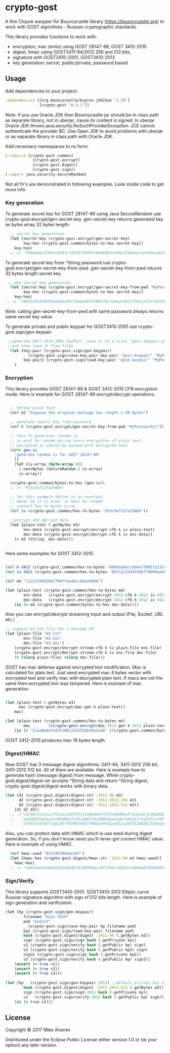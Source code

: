 # crypto-gost

A thin Clojure warpper for Bouncycastle library (https://bouncycastle.org) to work with GOST algorithms - Russian cryptographic standards.


This library provides functions to work with: 
* encryption, mac (imito) using GOST 28147-89, GOST 3412-2015
* digest, hmac  using GOST3411-94/2012 256 and 512 bits, 
* signature with GOST3410-2001, GOST3410-2012
* key generation: secret, public/private, password based


## Usage

Add dependencies to your project:

```clojure
:dependencies [[org.bouncycastle/bcprov-jdk15on "1.59"]
               [crypto-gost "0.2.1"]]
```

Note: if you use Oracle JDK then  Bouncycastle jar should be in class path as separate library, not in uberjar, cause its content is signed.
In uberjar Oracle JDK throws java.security.NoSuchProviderException: JCE cannot authenticate the provider BC.
Use Open JDK to avoid problems with uberjar or as separate library in class path with Oracle JDK. 

Add necessary namespaces to ns form:

```clojure
(:require [crypto-gost.common]
            [crypto-gost.encrypt]
            [crypto-gost.digest]
            [crypto-gost.sign])
(:import java.security.SecureRandom)
```

Not all fn's are demonstrated in following examples. Look inside code to get more info. 

### Key generation

To generate secret key for GOST 28147-89 using Java SecureRandom use crypto-gost.encrypt/gen-secret-key.
gen-secret-key returns generated key as bytes array 32 bytes length:

```clojure
  ;; secret key generation
  (let [secret-key (crypto-gost.encrypt/gen-secret-key)
        key-hex (crypto-gost.common/bytes-to-hex secret-key)]
    key-hex)
  ;; => "f60e38bc57b61c8201c7dd70f3859fc6eb6db2c65be7518ea2caef6ae2de35f2"
```

To generate secret key from ^String password use crypto-gost.encrypt/gen-secret-key-from-pwd.
gen-secret-key-from-pwd returns 32 bytes length secret key.

```clojure
 ;; pbe secret key generation
  (let [secret-key (crypto-gost.encrypt/gen-secret-key-from-pwd "MyPassword12")
        key-hex (crypto-gost.common/bytes-to-hex secret-key)]
    key-hex)
;; => "340fb3b14f0d554e683a85c35ae9d67d7002f8c716eac6652f5bfc5f1e764536"
```
Note: calling gen-secret-key-from-pwd with same password always returns same secret key value.

To generate private and public keypair for GOST3410-2001 use crypto-gost.sign/gen-keypair.

```clojure
 ;;generate GOST 3410-2001 KeyPair, save it to a files "gost-keypair.priv" / "gost-keypair.pub"
 ;;and then load it from files.
  (let [key-pair (crypto-gost.sign/gen-keypair)
        _ (crypto-gost.sign/save-key-pair key-pair "gost-keypair" "MyPassword12")
        key-pair2 (crypto-gost.sign/load-key-pair "gost-keypair" "MyPassword12")]
    )
```

### Encryption

This library provides GOST 28147-89 & GOST 3412-2015 CFB encryption mode.
Here is example for GOST 28147-89 encrypt/decrypt operations.

```clojure

  ;; define plain text
  (def m3 "Suppose the original message has length = 50 bytes")

  ;; generate secert key from password
  (def k (crypto-gost.encrypt/gen-secret-key-from-pwd "MyPassword12"))

  ;; this fn generates random iv 
  ;; iv must be random during every encryption of plain text
  ;; encrypted iv should be passed with encrypted text
  (defn gen-iv
    "generate random iv for GOST 28147-89"
    []
    (let [iv-array (byte-array 8)]
      (.nextBytes (SecureRandom.) iv-array)
      iv-array))

  (crypto-gost.common/bytes-to-hex (gen-iv))
  ;; => "933c5e712fa250b6"

  ;; for this example define iv as constant.
  ;; never do it in prod. iv must be random 
  ;; convert hex to bytes array
  (def iv (crypto-gost.common/hex-to-bytes "933c5e712fa250b6"))

  ;;encrypt and decrypt data
  (let [plain-text (.getBytes m3)
        enc-data (crypto-gost.encrypt/encrypt-cfb k iv plain-text)
        dec-data (crypto-gost.encrypt/decrypt-cfb k iv enc-data)]
    (= m3 (String. dec-data)))
    
```

Here some examples for GOST 3412-2015.

```clojure

(def k-3412 (crypto-gost.common/hex-to-bytes "8899aabbccddeeff0011223344556677fedcba98765432100123456789abcdef")) ;;32 bytes
(def iv-3412 (crypto-gost.common/hex-to-bytes "00112233445566778899aabbccddeeff")) ;; 16 bytes

(def m4 "1122334455667700ffeeddccbbaa9988")

(let [plain-text (crypto-gost.common/hex-to-bytes m4)
        enc-data   (crypto-gost.encrypt/encrypt-3412-cfb k-3412 iv-3412 plain-text)
        dec-data   (crypto-gost.encrypt/decrypt-3412-cfb k-3412 iv-3412 enc-data)]
    (is (= m4 (crypto-gost.common/bytes-to-hex dec-data))))
```

Also you can encrypt/decrypt streaming input and output (File, Socket, URL etc.)

```clojure
;; suppose m3.txt file has a message m3
(let [plain-file "m3.txt"
        enc-file "m3.enc"
        dec-file "m3.dec"]
    (crypto-gost.encrypt/encrypt-stream-cfb k iv plain-file enc-file)
    (crypto-gost.encrypt/decrypt-stream-cfb k iv enc-file dec-file)
    (= (slurp plain-file) (slurp dec-file)))
```

GOST has mac defense against encrypted text modification. Mac is calculated for plain text.
Just send encrypted mac 4 bytes vector with encrypted text and verify mac with decrypted plain text.
If macs are not the same then encrypted text was tampered.
Here is example of mac generation:

```clojure

(let [plain-text (.getBytes m3)
      mac (crypto-gost.encrypt/mac-gen k plain-text)]
    mac)

(let [plain-text (crypto-gost.common/hex-to-bytes m4)
        mac        ((crypto-gost.encrypt/mac-3412-gen k-3412 plain-text)]
    (is (= "51aa8ebefe937200c21e2518bd4a2edb" ((crypto-gost.common/bytes-to-hex mac))))
```

GOST 3412-2015 produces mac 16 bytes length.

### Digest/HMAC

Now GOST has 3 message digest algorithms: 3411-94, 3411-2012 256 bit, 3411-2012 512 bit.
All of them are available. Here is example how to generate hash (message digest) from message.
While crypto-gost.digest/digest-str accepts ^String data and return ^String digest,
crypto-gost.digest/digest works with binary data. 

```clojure
(let [d1 (crypto-gost.digest/digest-str :3411-94 m3)
      d2 (crypto-gost.digest/digest-str :3411-2012-256 m3)
      d3 (crypto-gost.digest/digest-str :3411-2012-512 m3)]
    [d1 d2 d3])
  ;;  ["c3730c5cbccacf915ac292676f21e8bd4ef75331d9405e5f1a61dc3130a65011"
  ;;   "a3ed85322e1a1479b605a752b1d487fd138863aa1ea67a91e157aa53fce796f3"
  ;;   "275557a47dcfcb8235ff029b74837f0441efe41aed12c207313e83b27abd1e6a9d892713bc30a16bf947d46a59bbbb3a33ee33385391c73675e7d0c360213540"]
```

Also, you can protect data with HMAC which is use seed during digest generation. 
So, if you don't know seed you'll never got correct HMAC value.
Here is example of using HMAC. 

```clojure
  (def hmac-seed "012346789abcdef")
  (let [hmac-hex (crypto-gost.digest/hmac-str :3411-94 m3 hmac-seed)]
    hmac-hex)
  ;; => "3a05abb54a68dc8d22bb4b7d19999ebc10f2fbbcfe0167ceb0ba8fbb80e0250f"
```

### Sign/Verify

This library supports GOST3410-2001. GOST3410-2012 Elliptic curve Russian signature algorithm with sign of 512 bits length.
Here is example of sign generation and verification.

```clojure
(let [kp (crypto-gost.sign/gen-keypair)
        filename "keys-3410"
        pwd "pwd123"
        _ (crypto-gost.sign/save-key-pair kp filename pwd)
        kp2 (crypto-gost.sign/load-key-pair filename pwd)
        hash (crypto-gost.digest/digest :3411-94 (.getBytes m3))
        sign (crypto-gost.sign/sign hash (.getPrivate kp))
        v1 (crypto-gost.sign/verify hash (.getPublic kp) sign)
        v2 (crypto-gost.sign/verify hash (.getPublic kp2) sign)
        sign2 (crypto-gost.sign/sign hash (.getPrivate kp2))
        v3 (crypto-gost.sign/verify hash (.getPublic kp) sign2)]
    (assert (= true v1))
    (assert (= true v2))
    (assert (= true v3)))
    
(let [kp   (crypto-gost.sign/gen-keypair-2012) ;;default private key 512 bits length
        hash (crypto-gost.digest/digest :3411-2012-512 (.getBytes m3))
        sign (crypto-gost.sign/sign-2012 hash (.getPrivate kp))
        v1   (crypto-gost.sign/verify-2012 hash (.getPublic kp) sign)]
    (is (= true v1)))
```


## License

Copyright © 2017 Mike Ananev

Distributed under the Eclipse Public License either version 1.0 or (at
your option) any later version.
